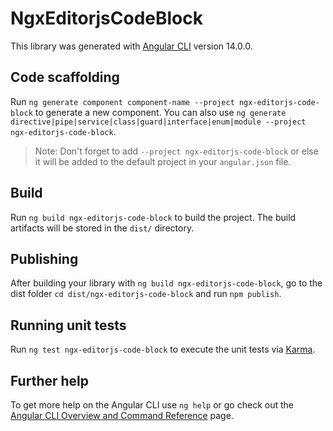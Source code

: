 # NgxEditorjsCodeBlock

This library was generated with [Angular CLI](https://github.com/angular/angular-cli) version 14.0.0.

## Code scaffolding

Run `ng generate component component-name --project ngx-editorjs-code-block` to generate a new component. You can also use `ng generate directive|pipe|service|class|guard|interface|enum|module --project ngx-editorjs-code-block`.
> Note: Don't forget to add `--project ngx-editorjs-code-block` or else it will be added to the default project in your `angular.json` file. 

## Build

Run `ng build ngx-editorjs-code-block` to build the project. The build artifacts will be stored in the `dist/` directory.

## Publishing

After building your library with `ng build ngx-editorjs-code-block`, go to the dist folder `cd dist/ngx-editorjs-code-block` and run `npm publish`.

## Running unit tests

Run `ng test ngx-editorjs-code-block` to execute the unit tests via [Karma](https://karma-runner.github.io).

## Further help

To get more help on the Angular CLI use `ng help` or go check out the [Angular CLI Overview and Command Reference](https://angular.io/cli) page.
